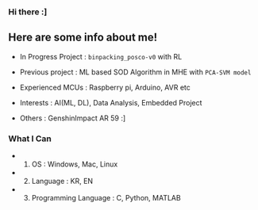 ### Hi there :]

Here are some info about me!
---

- In Progress Project : `binpacking_posco-v0` with RL

- Previous project : ML based SOD Algorithm in MHE with `PCA-SVM model`
- Experienced MCUs : Raspberry pi, Arduino, AVR etc

- Interests : AI(ML, DL), Data Analysis, Embedded Project
- Others : GenshinImpact AR 59 :]

### What I Can
- 1. OS : Windows, Mac, Linux
- 2. Language : KR, EN
- 3. Programming Language : C, Python, MATLAB
